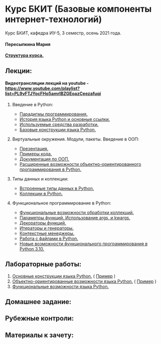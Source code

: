 # Курс БКИТ (Базовые компоненты интернет-технологий)
Курс БКИТ, кафедра ИУ-5, 3 семестр, осень 2021 года.
#### Пересыпкина Мария
#### [Структура курса.](https://github.com/ugapanyuk/BKIT_2021/blob/master/pres/bkit_intro.pdf)

## Лекции:

#### Видеотрансляции лекций на youtube - https://www.youtube.com/playlist?list=PL9vFTJYocFHo5amrIBZGEoazCeezafuqi

1. Введение в Python:
    * [Парадигмы программирования.](https://ru.wikipedia.org/wiki/%D0%9F%D0%B0%D1%80%D0%B0%D0%B4%D0%B8%D0%B3%D0%BC%D0%B0_%D0%BF%D1%80%D0%BE%D0%B3%D1%80%D0%B0%D0%BC%D0%BC%D0%B8%D1%80%D0%BE%D0%B2%D0%B0%D0%BD%D0%B8%D1%8F)
    * [История языка Python и основные ссылки.](https://github.com/ugapanyuk/BKIT_2021/wiki/python_intro)
    * [Используемые средства разработки.](https://github.com/ugapanyuk/BKIT_2021/wiki/IDE)
    * [Базовые конструкции языка Python.](https://nbviewer.jupyter.org/github/ugapanyuk/BKIT_2021/blob/main/notebooks/lect_1/python_lect_1.ipynb)

1. Виртуальные окружения. Модули, пакеты. Введение в ООП:
    * [Презентация.](https://github.com/ugapanyuk/BKIT_2021/blob/main/pres/lect2/oop.pdf)
    * [Примеры кода.](/code/lect2_code)
    * [Документация по ООП.](https://docs.python.org/3/tutorial/classes.html)
    * [Расширенные возможности объектно-ориентированного программирования в Python.](https://nbviewer.jupyter.org/github/ugapanyuk/BKIT_2021/blob/main/notebooks/oop/oop_adv.ipynb)

1. Типы данных и коллекции:
    * [Встроенные типы данных в Python.](https://nbviewer.jupyter.org/github/ugapanyuk/BKIT_2021/blob/main/notebooks/types_collections/built_in_types.ipynb)
    * [Коллекции в Python.](https://nbviewer.jupyter.org/github/ugapanyuk/BKIT_2021/blob/main/notebooks/types_collections/collections.ipynb)


1. Функциональное программирование в Python:
    * [Функциональные возможности обработки коллекций.](https://nbviewer.jupyter.org/github/ugapanyuk/BKIT_2021/blob/main/notebooks/fp/fp_collections.ipynb)
    * [Параметры функций. Использование args, и kwargs.](https://nbviewer.jupyter.org/github/ugapanyuk/BKIT_2021/blob/main/notebooks/fp/args_kwargs.ipynb)
    * [Декораторы функций.](https://nbviewer.jupyter.org/github/ugapanyuk/BKIT_2021/blob/main/notebooks/fp/decorators.ipynb)
    * [Итераторы и генераторы.](https://nbviewer.jupyter.org/github/ugapanyuk/BKIT_2021/blob/main/notebooks/fp/iterators_generators.ipynb)
    * [Контекстные менеджеры.](https://nbviewer.jupyter.org/github/ugapanyuk/BKIT_2021/blob/main/notebooks/fp/context_managers.ipynb)
    * [Работа с файлами в Python.](https://nbviewer.jupyter.org/github/ugapanyuk/BKIT_2021/blob/main/notebooks/fp/files/files.ipynb)
    * [Новые возможности функционального программирования в Python 3.10.](https://docs.python.org/3.10/whatsnew/3.10.html)


## Лабораторные работы:
1. [Основные конструкции языка Python.](https://github.com/ugapanyuk/BKIT_2021/wiki/lab_python_intro) ( [Пример](/code/lab1_code) )
1. [Объектно-ориентированные возможности языка Python.](https://github.com/ugapanyuk/BKIT_2021/wiki/lab_python_oop) ( [Пример](/code/lab2_code) )
1. [Функциональные возможности языка Python.](https://github.com/ugapanyuk/BKIT_2021/wiki/lab_python_fp)



## Домашнее задание:

## Рубежные контроли:

## Материалы к зачету:

